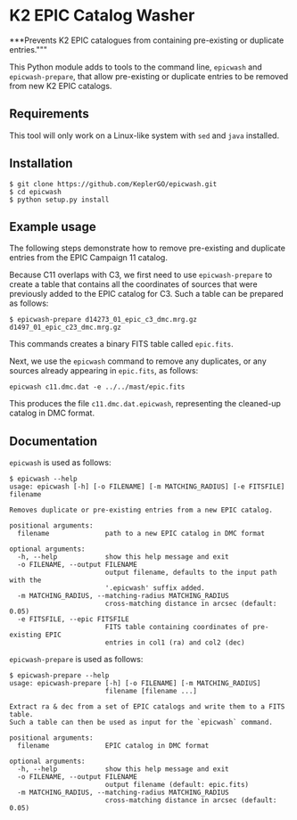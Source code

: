 # K2 EPIC Catalog Washer

***Prevents K2 EPIC catalogues from containing pre-existing or duplicate entries."""

This Python module adds to tools to the command line,
`epicwash` and `epicwash-prepare`, that allow pre-existing
or duplicate entries to be removed from new K2 EPIC catalogs.

## Requirements

This tool will only work on a Linux-like system
with `sed` and `java` installed.

## Installation

```
$ git clone https://github.com/KeplerGO/epicwash.git
$ cd epicwash
$ python setup.py install
```

## Example usage

The following steps demonstrate how to remove pre-existing and duplicate
entries from the EPIC Campaign 11 catalog.

Because C11 overlaps with C3, we first need to use `epicwash-prepare` to
create a table that contains all the coordinates of sources that were previously added to the EPIC catalog for C3.
Such a table can be prepared as follows:

```
$ epicwash-prepare d14273_01_epic_c3_dmc.mrg.gz d1497_01_epic_c23_dmc.mrg.gz
```

This commands creates a binary FITS table called `epic.fits`.

Next, we use the `epicwash` command to remove any duplicates,
or any sources already appearing in `epic.fits`, as follows:

```
epicwash c11.dmc.dat -e ../../mast/epic.fits
```

This produces the file `c11.dmc.dat.epicwash`, representing the
cleaned-up catalog in DMC format.


## Documentation

`epicwash` is used as follows:
```
$ epicwash --help
usage: epicwash [-h] [-o FILENAME] [-m MATCHING_RADIUS] [-e FITSFILE] filename

Removes duplicate or pre-existing entries from a new EPIC catalog.

positional arguments:
  filename              path to a new EPIC catalog in DMC format

optional arguments:
  -h, --help            show this help message and exit
  -o FILENAME, --output FILENAME
                        output filename, defaults to the input path with the
                        '.epicwash' suffix added.
  -m MATCHING_RADIUS, --matching-radius MATCHING_RADIUS
                        cross-matching distance in arcsec (default: 0.05)
  -e FITSFILE, --epic FITSFILE
                        FITS table containing coordinates of pre-existing EPIC
                        entries in col1 (ra) and col2 (dec)
```

`epicwash-prepare` is used as follows:
```
$ epicwash-prepare --help
usage: epicwash-prepare [-h] [-o FILENAME] [-m MATCHING_RADIUS]
                        filename [filename ...]

Extract ra & dec from a set of EPIC catalogs and write them to a FITS table.
Such a table can then be used as input for the `epicwash` command.

positional arguments:
  filename              EPIC catalog in DMC format

optional arguments:
  -h, --help            show this help message and exit
  -o FILENAME, --output FILENAME
                        output filename (default: epic.fits)
  -m MATCHING_RADIUS, --matching-radius MATCHING_RADIUS
                        cross-matching distance in arcsec (default: 0.05)
```
